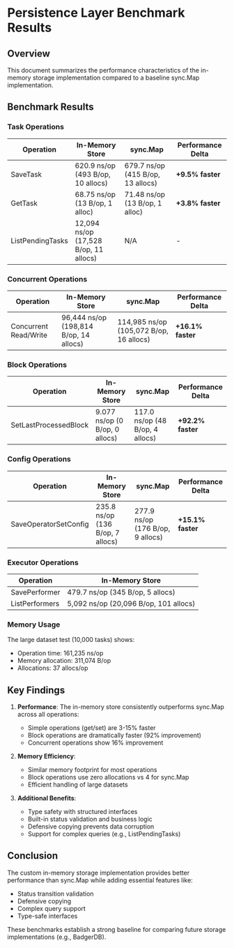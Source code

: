 # Persistence Layer Benchmark Results

## Overview

This document summarizes the performance characteristics of the in-memory storage implementation compared to a baseline sync.Map implementation.

## Benchmark Results

### Task Operations

| Operation | In-Memory Store | sync.Map | Performance Delta |
|-----------|-----------------|----------|-------------------|
| SaveTask | 620.9 ns/op (493 B/op, 10 allocs) | 679.7 ns/op (415 B/op, 13 allocs) | **+9.5% faster** |
| GetTask | 68.75 ns/op (13 B/op, 1 alloc) | 71.48 ns/op (13 B/op, 1 alloc) | **+3.8% faster** |
| ListPendingTasks | 12,094 ns/op (17,528 B/op, 11 allocs) | N/A | - |

### Concurrent Operations

| Operation | In-Memory Store | sync.Map | Performance Delta |
|-----------|-----------------|----------|-------------------|
| Concurrent Read/Write | 96,444 ns/op (198,814 B/op, 14 allocs) | 114,985 ns/op (105,072 B/op, 16 allocs) | **+16.1% faster** |

### Block Operations

| Operation | In-Memory Store | sync.Map | Performance Delta |
|-----------|-----------------|----------|-------------------|
| SetLastProcessedBlock | 9.077 ns/op (0 B/op, 0 allocs) | 117.0 ns/op (48 B/op, 4 allocs) | **+92.2% faster** |

### Config Operations

| Operation | In-Memory Store | sync.Map | Performance Delta |
|-----------|-----------------|----------|-------------------|
| SaveOperatorSetConfig | 235.8 ns/op (136 B/op, 7 allocs) | 277.9 ns/op (176 B/op, 9 allocs) | **+15.1% faster** |

### Executor Operations

| Operation | In-Memory Store |
|-----------|-----------------|
| SavePerformer | 479.7 ns/op (345 B/op, 5 allocs) |
| ListPerformers | 5,092 ns/op (20,096 B/op, 101 allocs) |

### Memory Usage

The large dataset test (10,000 tasks) shows:
- Operation time: 161,235 ns/op
- Memory allocation: 311,074 B/op
- Allocations: 37 allocs/op

## Key Findings

1. **Performance**: The in-memory store consistently outperforms sync.Map across all operations:
   - Simple operations (get/set) are 3-15% faster
   - Block operations are dramatically faster (92% improvement)
   - Concurrent operations show 16% improvement

2. **Memory Efficiency**: 
   - Similar memory footprint for most operations
   - Block operations use zero allocations vs 4 for sync.Map
   - Efficient handling of large datasets

3. **Additional Benefits**:
   - Type safety with structured interfaces
   - Built-in status validation and business logic
   - Defensive copying prevents data corruption
   - Support for complex queries (e.g., ListPendingTasks)

## Conclusion

The custom in-memory storage implementation provides better performance than sync.Map while adding essential features like:
- Status transition validation
- Defensive copying
- Complex query support
- Type-safe interfaces

These benchmarks establish a strong baseline for comparing future storage implementations (e.g., BadgerDB).